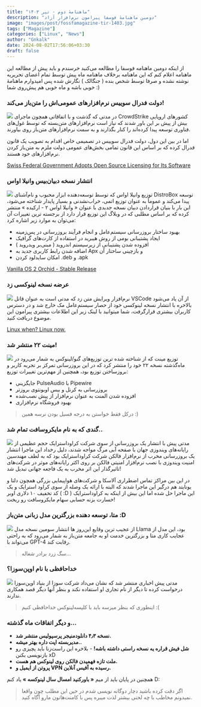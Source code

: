 ```yaml
---
title: "ماهنامهٔ دوم - تیر ۱۴۰۳"
description: "دومین ماهنامهٔ فوسفا پیرامون نرم‌افزار آزاد"
image: "images/post/fossfamagazine-tir-1403.jpg"
tags: ["Magazine"]
categories: ["Linux", "News"]
author: "Gnkalk"
date: 2024-08-02T17:56:06+03:30
draft: false
---
```

از اینکه دومین ماهنامه فوسفا را مطالعه می‌کنید خرسندم و باید پیش از مطالعه این ماهنامه اعلام کنم که این ماهنامه برخلاف ماهنامه ماه پیش توسط تمام اعضای تحریریه نوشته نشده و صرفا توسط شخص بنده (‌ جنگالک ) نگارش شده پس امیدوارم ماهنامهٔ خوبی باشه و ماه خوبی هم پیش‌روی شما :)


### دولت فدرال سوییس نرم‌افزارهای عمومی‌اش را متن‌باز می‌کند!
![](/images/post/fossfamagazine-tir-1403/1.png)
در مدتی که گذشت و با اتفاقاتی همچون ماجرای CrowdStrike کشورهای اروپایی بیش از پیش بر این باور شدند که نیاز است نرم‌افزارهای متن‌بسته که توسط غول‌های فناوری توسعه پیدا کرده‌اند را کنار بگذارند و به سمت نرم‌افزارهای متن‌باز روی بیاورند.

اما در بین این دول، دولت فدرال سوییس در تصمیمی خاص اقدام به تصویب یک قانون فدرال کرده که بر اساس این قانون تمامی بخش‌های عمومی دولت ملزم به متن‌باز کردن نرم‌افزارهای خود هستند.

[Swiss Federal Government Adopts Open Source Licensing for Its Software](https://news.itsfoss.com/switzerland-open-source/)


### انتشار نسخه دبیان‌بیس وانیلا او‌اس
![](/images/post/fossfamagazine-tir-1403/2.webp)
توزیع وانیلا او‌اس که توسط توسعه‌دهنده ابزار محبوب و نام‌آشنای DistroBox توسعه پیدا می‌کند و عموماُ به عنوان توزیع اتمی، خراب‌نشدنی و بسیار پایدار شناخته می‌شود، این بار با بنیان قرار‌دادن دبیان نسخه جدیدی با عنوان « وانیلا اواس ۲ - ارکیده » منتشر کرده که بر اساس مطلبی که در وبلاگ این توزیع قرار دارد از برجسته ترین تغییرات آن می‌توان به موارد زیر اشاره کرد:

- بهبود ساختار بروزرسانی سیستم‌عامل و انجام فرآیند بروزرسانی در پس‌زمینه
- ایجاد پشتیبانی بومی از روش هیبرید در استفاده از کارت‌های گرافیک
- افزوده شدن پشتیبانی از زیرسیستم اندروید ( مبنی‌بر ویدروید )
- اضافه شدن رابط کاربری جدید به Apx و بازچینی ساختار آن
- امکان ساید‌لود کردن .deb و .apk

[Vanilla OS 2 Orchid - Stable Release](https://vanillaos.org/blog/article/2024-07-28/vanilla-os-2-orchid---stable-release)

### عرضه نسخه لینوکسی زد
![](/images/post/fossfamagazine-tir-1403/3.png)
نرم‌افزار ویرایش متن زد که مدتی‌ است به عنوان قاتل VSCode از آن یاد می‌شود بالاخره با انتشار نسخه لینوکسی خود از حصار سیستم‌عامل مک خارج شد و در دسترس کاربران بیشتری قرارگرفت، شما میتوانید با لینک زیر این اطلاعات بیشتری پیرامون این موضوع دریافت کنید.

[Linux when? Linux now.](https://zed.dev/blog/zed-on-linux)

### مینت ۲۲ منتشر شد!
![](/images/post/fossfamagazine-tir-1403/4.png)
توزیع مینت که از شناخته شده ترین توزیع‌های گنو/لینوکس به شمار می‌رود در ماه‌گذشته نسخه ۲۲ خود را منتشر کرد که در این بروزرسانی تمرکز بر تجربه کاربر و بروزساختن توزیع بود، همچنین از مهم‌ترین تغییرات توزیع:

-  جایگزینی PulseAudio با Pipewire
- بروزرسانی به کرنل و بیس اوبونتوی بروزتر
- افزوده شدن المنت به عنوان نرم‌افزار از پیش نصب‌شده
- بهبود فروشگاه نرم‌افزاری

> درکل فقط خواستن به درجه فسیل بودن نرسه همین :)

### گندی که به نام مایکروسافت تمام شد..
![](/images/post/fossfamagazine-tir-1403/5.png)
مدتی پیش با انتشار یک بروزرسانی از سوی شرکت کراوداسترایک حجم عظیمی از رایانه‌های ویندوزی جهان با صفحه آبی مرگ مواجه شدند، دلیل رخداد این ماجرا انتشار یک بروزرسانی مخرب از نرم‌افزار فالکن شرکت کراوداسترایک بود که به لطف مهندسین امنیت ویندوزی با نصب نرم‌افزار امنیتی فالکن بر روی اکثر رایانه‌های موثر در شرکت‌های تاثیرگذار این اثر مخرب به یک فاجعه جهانی تبدیل شد!

در این بین مراکز تماس اضطراری آلاسکا و شرکت‌های هواپیمایی بزرگی همچون دلتا و یونایتد هم درگیر این ماجرا شدند که البته با ارائه یک وصله از سوی کراود استرایک و یک کد تخفیف ۱۰ دلاری اوبر ( :D ) این ماجرا حل شده اما این بیش از اینکه به کراوداسترایک خسارت بزنه حسابی سهام مایکروسافت رو ریخت!

### متا، توسعه دهنده بزرگترین مدل زبانی متن‌باز :D
![](/images/post/fossfamagazine-tir-1403/6.png)
از عجیب ترین وقایع این‌روز ها انتشار سومین نسخه مدل Llama بود، این مدل از عجایب کاری متا و بزرگترین خدمت او به جامعه متن‌باز به شمار می‌رود که به راحتی می‌تواند با GPT-4 رقابت کند.

> سگ زرد برادر شغاله...

### خداحافظی با نام اوپن‌سوزا؟
![](/images/post/fossfamagazine-tir-1403/7.png)
مدتی پیش اخباری منتشر شد که نشان می‌داد شرکت سوزا از بنیاد اوپن‌سوزا درخواست کرده تا دیگر از نام تجاری او استفاده نکند و بنظر آنها دیگر قصد همکاری ندارند.

>اینطوری که بنظر میرسه باید با کلپسه‌لینوکس خداحافظی کنیم :(

### و دیگر اتفاقات ماه گذشته...

- **نسخه ۴٫۳ دانلودمنیجر پرسپولیس منتشر شد.**
- **مدیربسته اپت داره بهتر میشه..**
- **شل فیش قراره یه نسخه راستی داشته باشه!**
		- بلاخره این راست‌زنا باید یچیزی رو بازنویسی بکنن xD
- **ملت تازه فهمیدن فالکن روی لینوکس هم هست.**
- **پروتن از ایمیل و VPN رسیده به آفیس آنلاین.**

همچنین در پایان باید از میم **« باورکنید امسال سال لینوکسه »‌** یاد کنم D:
> اگر دقت کرده باشید دچار دوگانه نویسی شدم در حین این مطلب چون واقعا نمیدونم مخاطب با چه لحنی بیشتر لذت میبره پس با کامنت‌هاتون مارو آگاه کنید.
